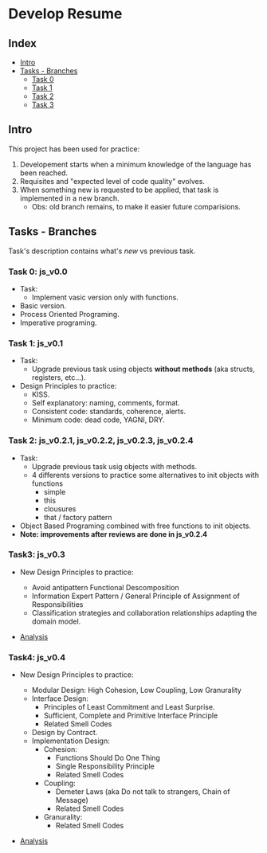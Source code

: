 # Develop Resume

## Index
* [Intro](#intro)
* [Tasks - Branches](#tasks---branches)
    * [Task 0](#task-0-js_v00)
    * [Task 1](#task-1-js_v01)
    * [Task 2](#task-2-js_v020-js_v021-js_v022-js_v023)
    * [Task 3](#task3-js_v03)

## Intro
This project has been used for practice:

1. Developement starts when a minimum knowledge of the language has been reached.
2. Requisites and "expected level of code quality" evolves.
3. When something new is requested to be applied, that task is implemented in a new branch.
    - Obs: old branch remains, to make it easier future comparisions.

## Tasks - Branches
Task's description contains what's <i>new</i> vs previous task.

### Task 0: js_v0.0
- Task:
    - Implement vasic version only with functions.
- Basic version.
- Process Oriented Programing.
- Imperative programing.

### Task 1: js_v0.1
- Task:
    - Upgrade previous task using objects <b>without methods</b> (aka structs, registers, etc...).
- Design Principles to practice:
    - KISS.
    - Self explanatory: naming, comments, format.
    - Consistent code: standards, coherence, alerts.
    - Minimum code: dead code, YAGNI, DRY.

### Task 2: js_v0.2.1, js_v0.2.2, js_v0.2.3, js_v0.2.4
- Task:
    - Upgrade previous task usig objects with methods.
    - 4 differents versions to practice some alternatives to init objects with functions
        - simple
        - this
        - clousures
        - that / factory pattern
- Object Based Programing combined with free functions to init objects.
- <b>Note: improvements after reviews are done in js_v0.2.4</b>

### Task3: js_v0.3
- New Design Principles to practice:
    - Avoid antipattern Functional Descomposition
    - Information Expert Pattern / General Principle of Assignment of Responsibilities  
    - Classification strategies and collaboration relationships adapting the domain model.

- [Analysis](./analysis.md)

### Task4: js_v0.4
- New Design Principles to practice:
    - Modular Design: High Cohesion, Low Coupling, Low Granurality
    - Interface Design: 
        - Principles of Least Commitment and Least Surprise.
        - Sufficient, Complete and Primitive Interface Principle
        - Related Smell Codes
    - Design by Contract.
    - Implementation Design:
        - Cohesion:
            - Functions Should Do One Thing
            - Single Responsibility Principle
            - Related Smell Codes
        - Coupling:
            - Demeter Laws (aka Do not talk to strangers, Chain of Message)
            - Related Smell Codes
        - Granurality:
            - Related Smell Codes

- [Analysis](./analysis.md)

